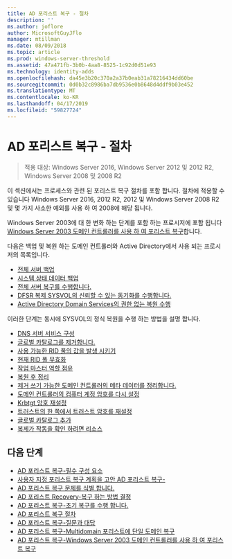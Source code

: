 ```yaml
---
title: AD 포리스트 복구 - 절차
description: ''
ms.author: joflore
author: MicrosoftGuyJFlo
manager: mtillman
ms.date: 08/09/2018
ms.topic: article
ms.prod: windows-server-threshold
ms.assetid: 47a471fb-3b0b-4aa8-8525-1c92d0d51e93
ms.technology: identity-adds
ms.openlocfilehash: da45e3b20c370a2a37b0eab31a78216434dd60be
ms.sourcegitcommit: 0d0b32c8986ba7db9536e0b8648d4ddf9b03e452
ms.translationtype: MT
ms.contentlocale: ko-KR
ms.lasthandoff: 04/17/2019
ms.locfileid: "59827724"
---
```

# <a name="ad-forest-recovery---procedures"></a>AD 포리스트 복구 - 절차

>적용 대상: Windows Server 2016, Windows Server 2012 및 2012 R2, Windows Server 2008 및 2008 R2

이 섹션에서는 프로세스와 관련 된 포리스트 복구 절차를 포함 합니다. 절차에 적용할 수 있습니다 Windows Server 2016, 2012 R2, 2012 및 Windows Server 2008 R2 및 몇 가지 사소한 예외를 사용 하 여 2008에 해당 됩니다.

Windows Server 2003에 대 한 변화 하는 단계를 포함 하는 프로시저에 포함 됩니다 [Windows Server 2003 도메인 컨트롤러를 사용 하 여 포리스트 복구](AD-Forest-Recovery-Windows-Server-2003.md)합니다.  

다음은 백업 및 복원 하는 도메인 컨트롤러와 Active Directory에서 사용 되는 프로시저의 목록입니다.

- [전체 서버 백업](AD-Forest-Recovery-Backing-up-a-Full-Server.md)  
- [시스템 상태 데이터 백업](AD-Forest-Recovery-Backing-up-System-State.md)  
- [전체 서버 복구를 수행합니다.](AD-Forest-Recovery-Perform-a-Full-Recovery.md)  
- [DFSR 복제 SYSVOL의 신뢰할 수 있는 동기화를 수행합니다.](AD-Forest-Recovery-Authoritative-Recovery-SYSVOL.md)
- [Active Directory Domain Services의 권한 없는 복원 수행](AD-Forest-Recovery-Nonauthoritative-Restore.md)  

이러한 단계는 동시에 SYSVOL의 정식 복원을 수행 하는 방법을 설명 합니다.  

- [DNS 서버 서비스 구성](AD-Forest-Recovery-Configure-DNS.md)  
- [글로벌 카탈로그를 제거합니다.](AD-Forest-Recovery-Remove-GC.md)  
- [사용 가능한 RID 풀의 값을 발생 시키기](AD-Forest-Recovery-Raise-RID-Pool.md)  
- [현재 RID 풀 무효화](AD-Forest-Recovery-Invaildate-RID-Pool.md)  
- [작업 마스터 역할 점유](AD-Forest-Recovery-Seizing-Operations-Master-Role.md)  
- [복원 후 정리](AD-Forest-Recovery-Cleanup.md)
- [제거 쓰기 가능한 도메인 컨트롤러의 메타 데이터를 정리합니다.](AD-Forest-Recovery-Cleaning-Metadata.md)  
- [도메인 컨트롤러의 컴퓨터 계정 암호를 다시 설정](AD-Forest-Recovery-Reset-Computer-Account-DC.md)  
- [Krbtgt 암호 재설정](AD-Forest-Recovery-Resetting-the-krbtgt-password.md)  
- [트러스트의 한 쪽에서 트러스트 암호를 재설정](AD-Forest-Recovery-Reset-Trust.md)  
- [글로벌 카탈로그 추가](AD-Forest-Recovery-Add-GC.md)  
- [복제가 작동을 확인 하려면 리소스](AD-Forest-Recovery-Verify-Replication.md)  

## <a name="next-steps"></a>다음 단계

- [AD 포리스트 복구-필수 구성 요소](AD-Forest-Recovery-Prerequisties.md)  
- [사용자 지정 포리스트 복구 계획을 고안 AD 포리스트 복구-](AD-Forest-Recovery-Devising-a-Plan.md)  
- [AD 포리스트 복구 문제를 식별 합니다.](AD-Forest-Recovery-Identify-the-Problem.md)
- [AD 포리스트 Recovery-복구 하는 방법 결정](AD-Forest-Recovery-Determine-how-to-Recover.md)
- [AD 포리스트 복구-초기 복구를 수행 합니다.](AD-Forest-Recovery-Perform-initial-recovery.md)  
- [AD 포리스트 복구 절차](AD-Forest-Recovery-Procedures.md)  
- [AD 포리스트 복구-질문과 대답](AD-Forest-Recovery-FAQ.md)  
- [AD 포리스트 복구-Multidomain 포리스트에 단일 도메인 복구](AD-Forest-Recovery-Single-Domain-in-Multidomain-Recovery.md)  
- [AD 포리스트 복구-Windows Server 2003 도메인 컨트롤러를 사용 하 여 포리스트 복구](AD-Forest-Recovery-Windows-Server-2003.md) 
